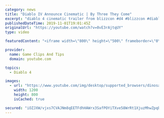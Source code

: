 ```yaml
---
category: news
title: "Diablo IV Announce Cinematic | By Three They Come"
excerpt: "diablo 4 cinematic trailer from blizzcon #d4 #blizzcon #diablo."
publishedDateTime: 2019-11-01T19:01:45Z
originalUrl: "https://youtube.com/watch?v=0vE3rAjtqUY"
type: video

featuredContent: "<iframe width=\"800\" height=\"500\" frameborder=\"0\" src=\"https://www.youtube.com/embed/0vE3rAjtqUY\" allow=\"accelerometer; autoplay; encrypted-media; gyroscope; picture-in-picture\" allowfullscreen></iframe>"

provider:
  name: Game Clips And Tips
  domain: youtube.com

topics:
  - Diablo 4

images:
  - url: "https://www.youtube.com/img/desktop/supported_browsers/dinosaur.png"
    width: 1200
    height: 800
    isCached: true

secured: "iOZJXW/vjxs7CVAJNm8qEETFdhHAWrx3SafPOYiTXve58WrRt1XjuzMhwZpqbOGWazMRPL7qSvI1BZFizB5OksY/aSwyv6zJKk9xvot+oNPKhNFH2mzetNNMT9U7mAcZuJ5N7SRuwaHWgaH1YrJ6oVhAiMeHVV/eKiYuoJPKAbUjqM5JBhe0T7aQRGJDCBJotMDrgIw1p6e8g2zxS2uBk80kYVfmMDaheVEa0rZEIdwp4KyfaVw/SNGNDgA2jrtMABuOL2TqiRdq86o4bGHv6SS0ACVPwqkraVNGx9Iz+sduD4iaN9JmK6EnBGKMv2NiQD0dgJqgDlBOOF7/voCzWZLEHZDAeCQJ5guZPepBjUW2ISPIf+/QEr/p8JQcV+c5f0yxozqx3A3Qf0q9jEnRdQ==;UVixoIGaBYPG4z1B/1fvyw=="
---
```


